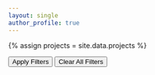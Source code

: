 ```yaml
---
layout: single
author_profile: true
---
```


<script src="https://ajax.googleapis.com/ajax/libs/jquery/3.1.1/jquery.min.js"></script>

<!--include the projects.yml file-->
{% assign projects = site.data.projects %}

<body> 
<input type="button" value="Apply Filters" onclick="show_filters()">
<input type="button" value="Clear All Filters" onclick="location.href='{{ "/projects/" | prepend:site.baseurl }}';">
<p style="font-size: 0.80em;" id="applied_filters"></p>
<div id="filters" style="display: none;"> 
	<form action="{{ "/projects/" | prepend:site.baseurl }}" style="padding:0px;background-color:#eef1f6">
	  <table style="display:inline-table">
	  <tr>
	  {% for item in projects.filters %}
		{% if item == "break" %}
		</tr><tr>
		{% continue %}
		{% endif %}
		  <td style="border:none"><input type="checkbox" name="skill" value="{{item}}"> {{item}}</td>
	  {% endfor %}    
	  </tr>
	  
	  <tr>
	  <td colspan="{{projects.filters_colspan}}" align="center" style="border:none"><input type="submit" value="Submit">  <input type="reset" value="Reset"></td>
	  </tr>
	  </table>
	</form>
</div> 

<table style="width:150%">
  {% for project_row in projects.project_rows %}
  <tbody id="{{project_row.id}}">
  <tr>
    <td rowspan="2"><img src="{{ project_row.image_source  | prepend:site.baseurl }}"  onclick="location.href='{{project_row.url}}';" style="cursor: pointer;"/></td>
	<td style="border:none"><h1 style="cursor: pointer;" onclick="location.href='{{project_row.url}}';">{{project_row.name}}</h1><p>{{project_row.abstract}}</p></td>
  </tr>
  <tr>
    <td class="keywords"><i>Keywords: </i>{{project_row.keywords}}</td>
  </tr>
  </tbody>
  {% endfor %}
  
</table>

<script> 
function toggler(divId) { 
	$("#" + divId).toggle(); 
} 

function show_filters() { 
	toggler('filters'); 
} 

function searchToObject() {

  var pairs = window.location.search.substring(1).split("&"),
    skill_array = [],
    pair,
    i;

  for ( i in pairs ) {
    if ( pairs[i] === "" ) continue;

    pair = pairs[i].split("=");
    skill_array.push(decodeURIComponent( pair[1] ).replace("+"," ").toLowerCase());
  }
  
  return skill_array;
}


$(document).ready(function() {

  // get query from form as object
  var query_object = searchToObject();
  
  // check query_object is empty or not
  if (typeof query_object  == 'undefined' || query_object.length == 0){
	// hide nothing
  }
  else{
	document.getElementById("applied_filters").innerHTML = "Applied Filters	: "+query_object
	var keywords = document.getElementsByClassName("keywords");
	for(var i=0; i<keywords.length; i++) {
		row_keywords_arr = keywords[i].innerHTML.toLowerCase().replace("<i>keywords: </i>","").split(",").map(s => s.trim())

		intersection = row_keywords_arr.filter(x => query_object.includes(x))
		
		if(intersection.length == 0){
			// hide it
			row_id_to_hide = keywords[i].closest("tbody").id

			toggler(row_id_to_hide)
		}
	}
	
  }
});
</script> 

</body>
